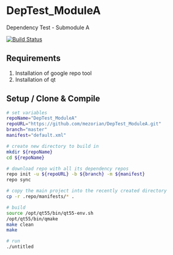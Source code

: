 # DepTest_ModuleA
Dependency Test - Submodule A

[![Build Status](https://travis-ci.org/mezorian/DepTest_ModuleA.svg?branch=master)](https://travis-ci.org/mezorian/DepTest_ModuleA)

## Requirements 

 1. Installation of google repo tool
 2. Installation of qt

## Setup / Clone & Compile 

```bash
# set variables
repoName="DepTest_ModuleA"
repoURL="https://github.com/mezorian/DepTest_ModuleA.git"
branch="master"
manifest="default.xml"

# create new directory to build in
mkdir ${repoName}
cd ${repoName}

# download repo with all its dependency repos
repo init -u ${repoURL} -b ${branch} -m ${manifest}
repo sync

# copy the main project into the recently created directory
cp -r .repo/manifests/* .

# build
source /opt/qt55/bin/qt55-env.sh
/opt/qt55/bin/qmake
make clean
make

# run
./untitled

```

